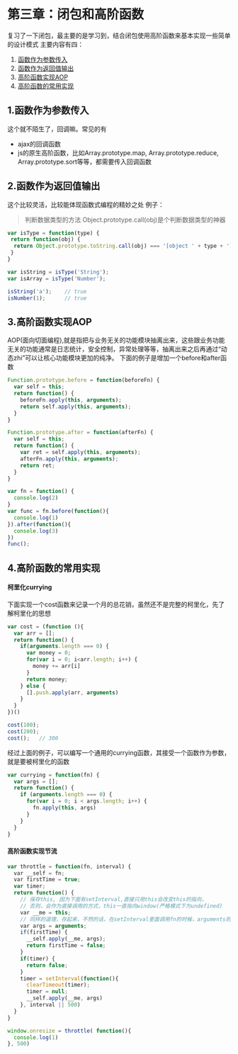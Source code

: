 # 第三章：闭包和高阶函数

复习了一下闭包，最主要的是学习到，结合闭包使用高阶函数来基本实现一些简单的设计模式
主要内容有四：
1. [函数作为参数传入](#1函数作为参数传入)
2. [函数作为返回值输出](#2函数作为返回值输出)
3. [高阶函数实现AOP](#3高阶函数实现aop)
4. [高阶函数的常用实现](#4高阶函数的常用实现)

## 1.函数作为参数传入
这个就不陌生了，回调嘛。常见的有
- ajax的回调函数
- js的原生高阶函数，比如Array.prototype.map, Array.prototype.reduce, Array.prototype.sort等等，都需要传入回调函数

## 2.函数作为返回值输出
这个比较灵活，比较能体现函数式编程的精妙之处
例子：
>判断数据类型的方法
Object.prototype.call(obj)是个判断数据类型的神器

``` javascript
var isType = function(type) {
 return function(obj) {
  return Object.prototype.toString.call(obj) === '[object ' + type + ']';
 }
}

var isString = isType('String');
var isArray = isType('Number');

isString('a');    // true
isNumber(1);      // true
```

## 3.高阶函数实现AOP
AOP(面向切面编程),就是指把与业务无关的功能模块抽离出来，这些跟业务功能无关的功能通常是日志统计，安全控制，异常处理等等，抽离出来之后再通过“动态zhi”可以让核心功能模块更加的纯净。
下面的例子是增加一个before和after函数
``` javascript
Function.prototype.before = function(beforeFn) {
  var self = this;
  return function() {
    beforeFn.apply(this, arguments);
    return self.apply(this, arguments);
  }
}

Function.prototype.after = function(afterFn) {
  var self = this;
  return function() {
    var ret = self.apply(this, arguments);
    afterFn.apply(this, arguments);
    return ret;
  }
}

var fn = function() {
  console.log(2)
}
var func = fn.before(function(){
  console.log(1)
}).after(function(){
  console.log(3)
})
func();
```

## 4.高阶函数的常用实现

#### 柯里化currying
下面实现一个cost函数来记录一个月的总花销，虽然还不是完整的柯里化，先了解柯里化的思想
``` javascript
var cost = (function (){
  var arr = [];
  return function() {
    if(arguments.length === 0) {
      var money = 0;
      for(var i = 0; i<arr.length; i++) {
        money += arr[i]
      }
      return money;
    } else {
      [].push.apply(arr, arguments)
    }
  }
})()

cost(100);
cost(200);
cost();   // 300
```

经过上面的例子，可以编写一个通用的currying函数，其接受一个函数作为参数，就是要被柯里化的函数
``` javascript
var currying = function(fn) {
  var args = [];
  return function() {
    if (arguments.length === 0) {
      for(var i = 0; i < args.length; i++) {
        fn.apply(this, args)
      }
    }
  }
}
```

#### 高阶函数实现节流
``` javascript
var throttle = function(fn, interval) {
  var __self = fn; 
  var firstTime = true;
  var timer;
  return function() {
    // 保存this, 因为下面有setInterval,直接只用this会改变this的指向，
    // 否则，会作为直接调用的方式，this一直指向window(严格模式下为undefined)
    var __me = this;
    // 同样的道理，存起来，不然的话，在setInterval里面调用fn的时候，arguments则是setInterval的回调函数的实参
    var args = arguments;
    if(firstTime) {
      __self.apply(__me, args);
      return firstTime = false;
    }
    if(timer) {
      return false;
    }
    timer = setInterval(function(){
      clearTimeout(timer);
      timer = null;
      __self.apply(__me, args)
    }, interval || 500)
  }
}

window.onresize = throttle( function(){
  console.log(1)
}, 500)
```
